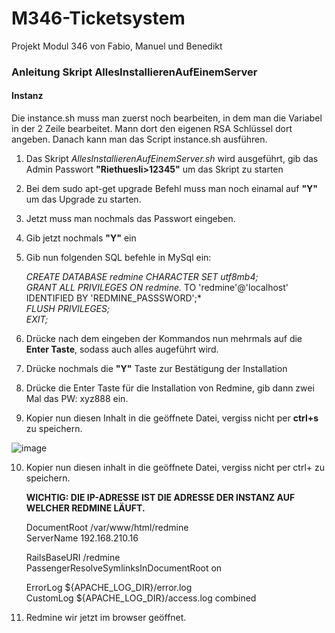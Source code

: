 # M346-Ticketsystem
Projekt Modul 346 von Fabio, Manuel und Benedikt

### Anleitung Skript AllesInstallierenAufEinemServer

#### Instanz 
Die instance.sh muss man zuerst noch bearbeiten, in dem man die Variabel in der 2 Zeile bearbeitet. Mann dort den eigenen RSA Schlüssel dort angeben.
Danach kann man das Script instance.sh ausführen.


1. Das Skript *AllesInstallierenAufEinemServer.sh* wird ausgeführt, gib das Admin Passwort **"Riethuesli>12345"** um das Skript zu starten<br>

2. Bei dem sudo apt-get upgrade Befehl muss man noch einamal auf **"Y"** um das Upgrade zu starten.<br>

3. Jetzt muss man nochmals das Passwort eingeben.

4. Gib jetzt nochmals **"Y"** ein

5. Gib nun folgenden SQL befehle in MySql ein:


   *CREATE DATABASE redmine CHARACTER SET utf8mb4;*<br>
   *GRANT ALL PRIVILEGES ON redmine.* TO 'redmine'@'localhost' IDENTIFIED BY 'REDMINE_PASSSWORD';*<br>
   *FLUSH PRIVILEGES;*<br>
   *EXIT;*<br>
   
6. Drücke nach dem eingeben der Kommandos nun mehrmals auf die **Enter Taste**, sodass auch alles augeführt wird.

7. Drücke nochmals die **"Y"** Taste zur Bestätigung der Installation
8. Drücke die Enter Taste für die Installation von Redmine, gib dann zwei Mal das PW: xyz888 ein.
9. Kopier nun diesen Inhalt in die geöffnete Datei, vergiss nicht per **ctrl+s** zu speichern.

  ![image](https://user-images.githubusercontent.com/73245336/209410546-8fe0fff1-ad48-4d8b-b6ff-bd1b4ac42334.png)


10. Kopier nun diesen inhalt in die geöffnete Datei, vergiss nicht per ctrl+ zu speichern. 

    **WICHTIG: DIE IP-ADRESSE IST DIE ADRESSE DER INSTANZ AUF WELCHER REDMINE LÄUFT.**

     DocumentRoot /var/www/html/redmine<br>
     ServerName 192.168.210.16

     RailsBaseURI /redmine<br>
     PassengerResolveSymlinksInDocumentRoot on

     ErrorLog ${APACHE_LOG_DIR}/error.log<br>
     CustomLog ${APACHE_LOG_DIR}/access.log combined

11. Redmine wir jetzt im browser geöffnet.

